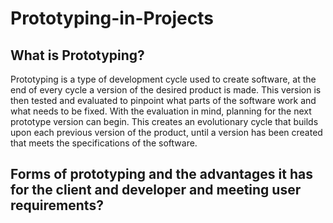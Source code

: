 # Prototyping-in-Projects
## What is Prototyping?
Prototyping is a type of development cycle used to create software, at the end of every cycle a version of the desired product is made. This version is then tested and evaluated to pinpoint what parts of the software work and what needs to be fixed. With the evaluation in mind, planning for the next prototype version can begin. This creates an evolutionary cycle that builds upon each previous version of the product, until a version has been created that meets the specifications of the software. 

## Forms of prototyping and the advantages it has for the client and developer and meeting user requirements?
